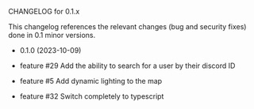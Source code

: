 CHANGELOG for 0.1.x

This changelog references the relevant changes (bug and security fixes) done
in 0.1 minor versions.

* 0.1.0 (2023-10-09)

 * feature #29 Add the ability to search for a user by their discord ID
 * feature #5 Add dynamic lighting to the map
 * feature #32 Switch completely to typescript